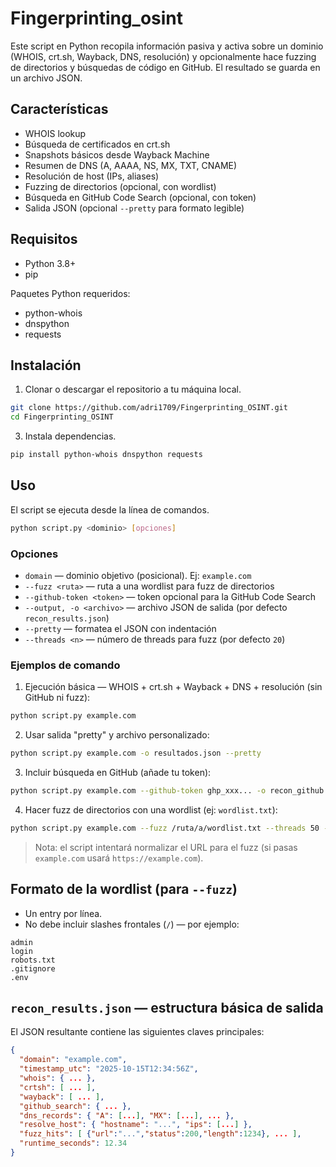 # Fingerprinting_osint

Este script en Python recopila información pasiva y activa sobre un dominio (WHOIS, crt.sh, Wayback, DNS, resolución) y opcionalmente hace fuzzing de directorios y búsquedas de código en GitHub. El resultado se guarda en un archivo JSON.


## Características

- WHOIS lookup
- Búsqueda de certificados en crt.sh
- Snapshots básicos desde Wayback Machine
- Resumen de DNS (A, AAAA, NS, MX, TXT, CNAME)
- Resolución de host (IPs, aliases)
- Fuzzing de directorios (opcional, con wordlist)
- Búsqueda en GitHub Code Search (opcional, con token)
- Salida JSON (opcional `--pretty` para formato legible)


## Requisitos

- Python 3.8+
- pip

Paquetes Python requeridos:

- python-whois
- dnspython
- requests


## Instalación 

1. Clonar o descargar el repositorio a tu máquina local.

```bash
git clone https://github.com/adri1709/Fingerprinting_OSINT.git
cd Fingerprinting_OSINT
```

3. Instala dependencias.

```bash
pip install python-whois dnspython requests
```


## Uso

El script se ejecuta desde la línea de comandos.

```bash
python script.py <dominio> [opciones]
```

### Opciones

- `domain` — dominio objetivo (posicional). Ej: `example.com`
- `--fuzz <ruta>` — ruta a una wordlist para fuzz de directorios
- `--github-token <token>` — token opcional para la GitHub Code Search
- `--output, -o <archivo>` — archivo JSON de salida (por defecto `recon_results.json`)
- `--pretty` — formatea el JSON con indentación
- `--threads <n>` — número de threads para fuzz (por defecto `20`)

### Ejemplos de comando

1. Ejecución básica — WHOIS + crt.sh + Wayback + DNS + resolución (sin GitHub ni fuzz):

```bash
python script.py example.com
```

2. Usar salida "pretty" y archivo personalizado:

```bash
python script.py example.com -o resultados.json --pretty
```

3. Incluir búsqueda en GitHub (añade tu token):

```bash
python script.py example.com --github-token ghp_xxx... -o recon_github.json --pretty
```

4. Hacer fuzz de directorios con una wordlist (ej: `wordlist.txt`):

```bash
python script.py example.com --fuzz /ruta/a/wordlist.txt --threads 50 -o recon_fuzz.json --pretty
```

> Nota: el script intentará normalizar el URL para el fuzz (si pasas `example.com` usará `https://example.com`).


## Formato de la wordlist (para `--fuzz`)

- Un entry por línea.
- No debe incluir slashes frontales (`/`) — por ejemplo:

```
admin
login
robots.txt
.gitignore
.env
```


## `recon_results.json` — estructura básica de salida

El JSON resultante contiene las siguientes claves principales:

```json
{
  "domain": "example.com",
  "timestamp_utc": "2025-10-15T12:34:56Z",
  "whois": { ... },
  "crtsh": [ ... ],
  "wayback": [ ... ],
  "github_search": { ... },
  "dns_records": { "A": [...], "MX": [...], ... },
  "resolve_host": { "hostname": "...", "ips": [...] },
  "fuzz_hits": [ {"url":"...","status":200,"length":1234}, ... ],
  "runtime_seconds": 12.34
}
```
